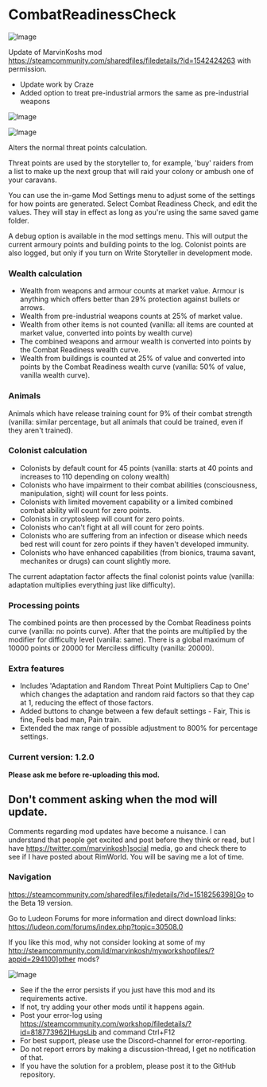 # CombatReadinessCheck

![Image](https://i.imgur.com/buuPQel.png)

Update of MarvinKoshs mod
https://steamcommunity.com/sharedfiles/filedetails/?id=1542424263
with permission.

- Update work by Craze
- Added option to treat pre-industrial armors the same as pre-industrial weapons

![Image](https://i.imgur.com/pufA0kM.png)

	
![Image](https://i.imgur.com/Z4GOv8H.png)

Alters the normal threat points calculation.

Threat points are used by the storyteller to, for example, 'buy' raiders from a list to make up the next group that will raid your colony or ambush one of your caravans.

You can use the in-game Mod Settings menu to adjust some of the settings for how points are generated. Select Combat Readiness Check, and edit the values. They will stay in effect as long as you're using the same saved game folder.

A debug option is available in the mod settings menu. This will output the current armoury points and building points to the log. Colonist points are also logged, but only if you turn on Write Storyteller in development mode.

### Wealth calculation



-  Wealth from weapons and armour counts at market value. Armour is anything which offers better than 29% protection against bullets or arrows.
-  Wealth from pre-industrial weapons counts at 25% of market value.
-  Wealth from other items is not counted (vanilla: all items are counted at market value, converted into points by wealth curve)
-  The combined weapons and armour wealth is converted into points by the Combat Readiness wealth curve.
-  Wealth from buildings is counted at 25% of value and converted into points by the Combat Readiness wealth curve (vanilla: 50% of value, vanilla wealth curve).



### Animals

Animals which have release training count for 9% of their combat strength (vanilla: similar percentage, but all animals that could be trained, even if they aren't trained).

### Colonist calculation



-  Colonists by default count for 45 points (vanilla: starts at 40 points and increases to 110 depending on colony wealth)
-  Colonists who have impairment to their combat abilities (consciousness, manipulation, sight) will count for less points.
-  Colonists with limited movement capability or a limited combined combat ability will count for zero points. 
-  Colonists in cryptosleep will count for zero points.
-  Colonists who can't fight at all will count for zero points.
-  Colonists who are suffering from an infection or disease which needs bed rest will count for zero points if they haven't developed immunity. 
-  Colonists who have enhanced capabilities (from bionics, trauma savant, mechanites or drugs) can count slightly more.



The current adaptation factor affects the final colonist points value (vanilla: adaptation multiplies everything just like difficulty).

### Processing points


The combined points are then processed by the Combat Readiness points curve (vanilla: no points curve).
After that the points are multiplied by the modifier for difficulty level (vanilla: same).
There is a global maximum of 10000 points or 20000 for Merciless difficulty (vanilla: 20000).

### Extra features




- Includes 'Adaptation and Random Threat Point Multipliers Cap to One' which changes the adaptation and random raid factors so that they cap at 1, reducing the effect of those factors.
- Added buttons to change between a few default settings - Fair, This is fine, Feels bad man, Pain train.
- Extended the max range of possible adjustment to 800% for percentage settings.



### Current version: 1.2.0


**Please ask me before re-uploading this mod.**

## Don't comment asking when the mod will update.


Comments regarding mod updates have become a nuisance. I can understand that people get excited and post before they think or read, but I have https://twitter.com/marvinkosh]social media, go and check there to see if I have posted about RimWorld. You will be saving me a lot of time.

### Navigation


https://steamcommunity.com/sharedfiles/filedetails/?id=1518256398]Go to the Beta 19 version.

Go to Ludeon Forums for more information and direct download links: https://ludeon.com/forums/index.php?topic=30508.0

If you like this mod, why not consider looking at some of my http://steamcommunity.com/id/marvinkosh/myworkshopfiles/?appid=294100]other mods?

![Image](https://i.imgur.com/PwoNOj4.png)



-  See if the the error persists if you just have this mod and its requirements active.
-  If not, try adding your other mods until it happens again.
-  Post your error-log using https://steamcommunity.com/workshop/filedetails/?id=818773962]HugsLib and command Ctrl+F12
-  For best support, please use the Discord-channel for error-reporting.
-  Do not report errors by making a discussion-thread, I get no notification of that.
-  If you have the solution for a problem, please post it to the GitHub repository.




